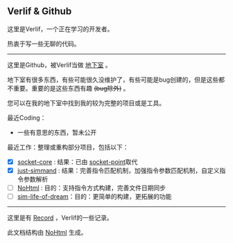 ## Verlif & Github

这里是Verlif，一个正在学习的开发者。 

热衷于写一些无聊的代码。

------

这里是Github，被Verlif当做 [地下室](https://verlif.top/basement) 。

地下室有很多东西，有些可能很久没维护了，有些可能是bug创建的，但是这些都不重要。重要的是这些东西有趣 ~~(bug除外)~~ 。

您可以在我的地下室中找到我的较为完整的项目或是工具。

最近Coding：

* 一些有意思的东西，暂未公开

最近工作：整理或重构部分项目，包括以下：

- [X] [socket-core](https://github.com/Verlif/socket-core) : 结果：已由 [socket-point](https://github.com/Verlif/socket-point)取代
- [X] [just-simmand](https://github.com/Verlif/just-simmand) : 结果：完善指令匹配机制，加强指令参数匹配机制，自定义指令参数解析
- [ ] [NoHtml](https://github.com/Verlif/NoHtml) : 目的：支持指令方式构建，完善文件日期同步
- [ ] [sim-life-of-dream]([https://github.com/Verlif/NoHtml](https://github.com/Verlif/sim-life-of-dream))：目的：更简单的构建，更拓展的功能

------

这里是有 [Record](https://verlif.top/records/) ，Verlif的一些记录。

此文档结构由 [NoHtml](https://github.com/Verlif/NoHtml) 生成。
